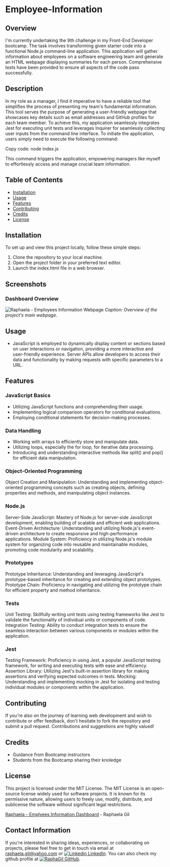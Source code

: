 # Employee-Information

## Overview

I'm currently undertaking the 9th challenge in my Front-End Developer bootcamp. The task involves transforming given starter code into a functional Node.js command-line application. This application will gather information about employees on a software engineering team and generate an HTML webpage displaying summaries for each person. Comprehensive tests have been provided to ensure all aspects of the code pass successfully.

## Description

In my role as a manager, I find it imperative to have a reliable tool that simplifies the process of presenting my team's fundamental information. This tool serves the purpose of generating a user-friendly webpage that showcases key details such as email addresses and GitHub profiles for each team member. To achieve this, my application seamlessly integrates Jest for executing unit tests and leverages Inquirer for seamlessly collecting user inputs from the command line interface. To initiate the application, users simply need to execute the following command:

Copy code: node index.js

This command triggers the application, empowering managers like myself to effortlessly access and manage crucial team information.

## Table of Contents
- [Installation](#installation)
- [Usage](#usage)
- [Features](#features)
- [Contributing](#contributing)
- [Credits](#credits)
- [License](#license)

## Installation
To set up and view this project locally, follow these simple steps:

1. Clone the repository to your local machine.
2. Open the project folder in your preferred text editor.
3. Launch the index.html file in a web browser.

## Screenshots
### Dashboard Overview
![Raphaela - Employees Information Webpage]()
*Caption: Overview of the project's main webpage.*

## Usage
- JavaScript is employed to dynamically display content or sections based on user interactions or navigation, providing a more interactive and user-friendly experience. Server APIs allow developers to access their data and functionality by making requests with specific parameters to a URL. 

## Features
### JavaScript Basics
- Utilizing JavaScript functions and comprehending their usage.
- Implementing logical comparison operators for conditional evaluations.
- Employing conditional statements for decision-making processes.
### Data Handling
- Working with arrays to efficiently store and manipulate data.
- Utilizing loops, especially the for loop, for iterative data processing.
- Introducing and understanding interactive methods like split() and pop() for efficient data manipulation.
### Object-Oriented Programming
Object Creation and Manipulation: Understanding and implementing object-oriented programming concepts such as creating objects, defining properties and methods, and manipulating object instances.
### Node.js
Server-Side JavaScript: Mastery of Node.js for server-side JavaScript development, enabling building of scalable and efficient web applications.
Event-Driven Architecture: Understanding and utilizing Node.js's event-driven architecture to create responsive and high-performance applications.
Module System: Proficiency in utilizing Node.js's module system for organizing code into reusable and maintainable modules, promoting code modularity and scalability.
### Prototypes
Prototype Inheritance: Understanding and leveraging JavaScript's prototype-based inheritance for creating and extending object prototypes.
Prototype Chain: Proficiency in navigating and utilizing the prototype chain for efficient property and method inheritance.
### Tests
Unit Testing: Skillfully writing unit tests using testing frameworks like Jest to validate the functionality of individual units or components of code.
Integration Testing: Ability to conduct integration tests to ensure the seamless interaction between various components or modules within the application.
### Jest
Testing Framework: Proficiency in using Jest, a popular JavaScript testing framework, for writing and executing tests with ease and efficiency.
Assertion Library: Utilizing Jest's built-in assertion library for making assertions and verifying expected outcomes in tests.
Mocking: Understanding and implementing mocking in Jest for isolating and testing individual modules or components within the application.


## Contributing
If you're also on the journey of learning web development and wish to contribute or offer feedback, don't hesitate to fork the repository and submit a pull request. Contributions and suggestions are highly valued!

## Credits
- Guidance from Bootcamp instructors
- Students from the Bootcamp sharing their knoledge

## License
This project is licensed under the MIT License. The MIT License is an open-source license widely used for software projects. It is known for its permissive nature, allowing users to freely use, modify, distribute, and sublicense the software without significant legal restrictions.

[Raphaela - Emplyees Information Dashboard](https://raphagil.github.io/Employee-s-Info/) - Raphaela Gil 
## Contact Information
If you're interested in sharing ideas, experiences, or collaborating on projects, please feel free to get in touch via email at raphaela.gil@yahoo.com or [![Linkedin](https://i.stack.imgur.com/gVE0j.png) LinkedIn](https://www.linkedin.com/in/raphaela-do-amaral-gil-0a9bb945/ ). You can also check my github profile at [![RaphaGil](https://i.stack.imgur.com/tskMh.png) GitHub](https://github.com/RaphaGil).
